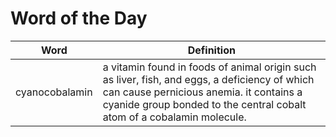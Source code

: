 # Word of the Day

|Word|Definition|
|---|---|
|cyanocobalamin|a vitamin found in foods of animal origin such as liver, fish, and eggs, a deficiency of which can cause pernicious anemia. it contains a cyanide group bonded to the central cobalt atom of a cobalamin molecule.|